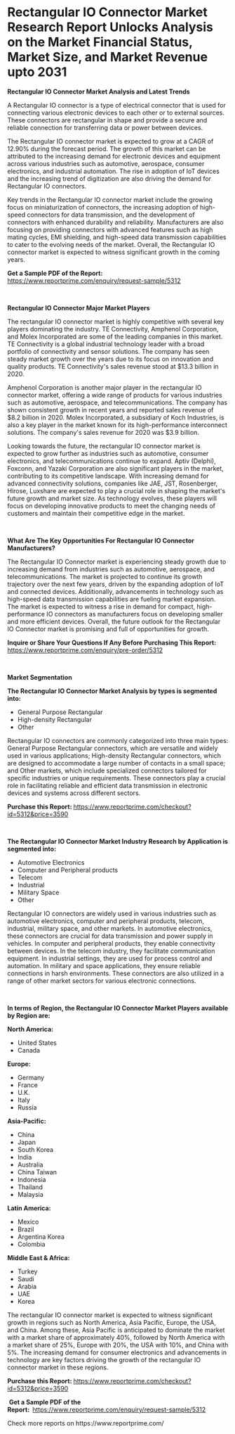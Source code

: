 <p><h1>Rectangular IO Connector Market Research Report Unlocks Analysis on the Market Financial Status, Market Size, and Market Revenue upto 2031</h1></p><p><strong>Rectangular IO Connector Market Analysis and Latest Trends</strong></p>
<p><p>A Rectangular IO connector is a type of electrical connector that is used for connecting various electronic devices to each other or to external sources. These connectors are rectangular in shape and provide a secure and reliable connection for transferring data or power between devices.</p><p>The Rectangular IO connector market is expected to grow at a CAGR of 12.90% during the forecast period. The growth of this market can be attributed to the increasing demand for electronic devices and equipment across various industries such as automotive, aerospace, consumer electronics, and industrial automation. The rise in adoption of IoT devices and the increasing trend of digitization are also driving the demand for Rectangular IO connectors.</p><p>Key trends in the Rectangular IO connector market include the growing focus on miniaturization of connectors, the increasing adoption of high-speed connectors for data transmission, and the development of connectors with enhanced durability and reliability. Manufacturers are also focusing on providing connectors with advanced features such as high mating cycles, EMI shielding, and high-speed data transmission capabilities to cater to the evolving needs of the market. Overall, the Rectangular IO connector market is expected to witness significant growth in the coming years.</p></p>
<p><strong>Get a Sample PDF of the Report:&nbsp;</strong> <a href="https://www.reportprime.com/enquiry/request-sample/5312">https://www.reportprime.com/enquiry/request-sample/5312</a></p>
<p>&nbsp;</p>
<p><strong>Rectangular IO Connector Major Market Players</strong></p>
<p><p>The rectangular IO connector market is highly competitive with several key players dominating the industry. TE Connectivity, Amphenol Corporation, and Molex Incorporated are some of the leading companies in this market. TE Connectivity is a global industrial technology leader with a broad portfolio of connectivity and sensor solutions. The company has seen steady market growth over the years due to its focus on innovation and quality products. TE Connectivity's sales revenue stood at $13.3 billion in 2020.</p><p>Amphenol Corporation is another major player in the rectangular IO connector market, offering a wide range of products for various industries such as automotive, aerospace, and telecommunications. The company has shown consistent growth in recent years and reported sales revenue of $8.2 billion in 2020. Molex Incorporated, a subsidiary of Koch Industries, is also a key player in the market known for its high-performance interconnect solutions. The company's sales revenue for 2020 was $3.9 billion.</p><p>Looking towards the future, the rectangular IO connector market is expected to grow further as industries such as automotive, consumer electronics, and telecommunications continue to expand. Aptiv (Delphi), Foxconn, and Yazaki Corporation are also significant players in the market, contributing to its competitive landscape. With increasing demand for advanced connectivity solutions, companies like JAE, JST, Rosenberger, Hirose, Luxshare are expected to play a crucial role in shaping the market's future growth and market size. As technology evolves, these players will focus on developing innovative products to meet the changing needs of customers and maintain their competitive edge in the market.</p></p>
<p>&nbsp;</p>
<p><strong>What Are The Key Opportunities For Rectangular IO Connector Manufacturers?</strong></p>
<p><p>The Rectangular IO Connector market is experiencing steady growth due to increasing demand from industries such as automotive, aerospace, and telecommunications. The market is projected to continue its growth trajectory over the next few years, driven by the expanding adoption of IoT and connected devices. Additionally, advancements in technology such as high-speed data transmission capabilities are fueling market expansion. The market is expected to witness a rise in demand for compact, high-performance IO connectors as manufacturers focus on developing smaller and more efficient devices. Overall, the future outlook for the Rectangular IO Connector market is promising and full of opportunities for growth.</p></p>
<p><strong>Inquire or Share Your Questions If Any Before Purchasing This Report:</strong> <a href="https://www.reportprime.com/enquiry/pre-order/5312">https://www.reportprime.com/enquiry/pre-order/5312</a></p>
<p>&nbsp;</p>
<p><strong>Market Segmentation</strong></p>
<p><strong>The Rectangular IO Connector Market Analysis by types is segmented into:</strong></p>
<p><ul><li>General Purpose Rectangular</li><li>High-density Rectangular</li><li>Other</li></ul></p>
<p><p>Rectangular IO connectors are commonly categorized into three main types: General Purpose Rectangular connectors, which are versatile and widely used in various applications; High-density Rectangular connectors, which are designed to accommodate a large number of contacts in a small space; and Other markets, which include specialized connectors tailored for specific industries or unique requirements. These connectors play a crucial role in facilitating reliable and efficient data transmission in electronic devices and systems across different sectors.</p></p>
<p><strong>Purchase this Report:&nbsp;</strong><a href="https://www.reportprime.com/checkout?id=5312&price=3590">https://www.reportprime.com/checkout?id=5312&price=3590</a></p>
<p>&nbsp;</p>
<p><strong>The Rectangular IO Connector Market Industry Research by Application is segmented into:</strong></p>
<p><ul><li>Automotive Electronics</li><li>Computer and Peripheral products</li><li>Telecom</li><li>Industrial</li><li>Military Space</li><li>Other</li></ul></p>
<p><p>Rectangular IO connectors are widely used in various industries such as automotive electronics, computer and peripheral products, telecom, industrial, military space, and other markets. In automotive electronics, these connectors are crucial for data transmission and power supply in vehicles. In computer and peripheral products, they enable connectivity between devices. In the telecom industry, they facilitate communication equipment. In industrial settings, they are used for process control and automation. In military and space applications, they ensure reliable connections in harsh environments. These connectors are also utilized in a range of other market sectors for various electronic connections.</p></p>
<p>&nbsp;</p>
<p><strong>In terms of Region, the Rectangular IO Connector Market Players available by Region are:</strong></p>
<p>
    <p> <strong> North America: </strong>
        <ul>
            <li>United States</li>
            <li>Canada</li>
        </ul>
        </p> 
    <p> <strong> Europe: </strong>
        <ul>
            <li>Germany</li>
            <li>France</li>
            <li>U.K.</li>
            <li>Italy</li>
            <li>Russia</li>
        </ul>
        </p> 
    <p> <strong> Asia-Pacific: </strong>
        <ul>
            <li>China</li>
            <li>Japan</li>
            <li>South Korea</li>
            <li>India</li>
            <li>Australia</li>
            <li>China Taiwan</li>
            <li>Indonesia</li>
            <li>Thailand</li>
            <li>Malaysia</li>
        </ul>
        </p> 
    <p> <strong> Latin America: </strong>
        <ul>
            <li>Mexico</li>
            <li>Brazil</li>
            <li>Argentina Korea</li>
            <li>Colombia</li>
        </ul>
        </p> 
    <p> <strong> Middle East & Africa: </strong>
        <ul>
            <li>Turkey</li>
            <li>Saudi</li>
            <li>Arabia</li>
            <li>UAE</li>
            <li>Korea</li>
        </ul>
    </p>
    </p>
<p><p>The rectangular IO connector market is expected to witness significant growth in regions such as North America, Asia Pacific, Europe, the USA, and China. Among these, Asia Pacific is anticipated to dominate the market with a market share of approximately 40%, followed by North America with a market share of 25%, Europe with 20%, the USA with 10%, and China with 5%. The increasing demand for consumer electronics and advancements in technology are key factors driving the growth of the rectangular IO connector market in these regions.</p></p>
<p><strong>Purchase this Report: </strong><a href="https://www.reportprime.com/checkout?id=5312&price=3590">https://www.reportprime.com/checkout?id=5312&price=3590</a></p>
<p>&nbsp;<strong>Get a Sample PDF of the Report:&nbsp;&nbsp;</strong><a href="https://www.reportprime.com/enquiry/request-sample/5312">https://www.reportprime.com/enquiry/request-sample/5312</a></p>
<p><strong></strong></p>
<p>Check more reports on https://www.reportprime.com/</p>